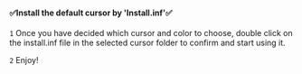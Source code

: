 #### ✅Install the default cursor by 'Install.inf'✅

 `1` Once you have decided which cursor and color to choose, double click on the install.inf file in the selected cursor folder to confirm and start using it.

`2` Enjoy! 

 
